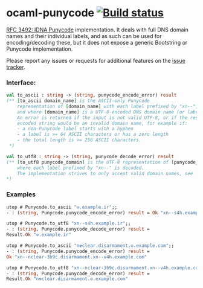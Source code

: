 # ocaml-punycode [![Build status](https://travis-ci.org/cfcs/ocaml-punycode.svg?branch=master)](https://travis-ci.org/cfcs/ocaml-punycode)

[RFC 3492: IDNA Punycode](https://tools.ietf.org/html/rfc3492) implementation.
It deals with full DNS domain names and their individual labels, and as such can
be used for encoding/decoding these, but it does not expose a generic Bootstring
or Punycode implementation.

Please report any issues or requests for additional features on the
[issue tracker](https://github.com/cfcs/ocaml-punycode/issues/).

### Interface:

```ocaml
val to_ascii : string -> (string, punycode_encode_error) result
(** [to_ascii domain_name] is the ASCII-only Punycode
    representation of [domain_name] with each label prefixed by "xn--",
    and where [domain_name] is a UTF-8-encoded DNS domain name (or label).
    An error is returned if the input is not valid UTF-8, or if the resulting
    encoded string would be an invalid domain name, for example if:
    - a non-Punycode label starts with a hyphen
    - a label is >= 64 ASCII characters or has a zero length
    - the total length is >= 256 ASCII characters.
 *)

val to_utf8 : string -> (string, punycode_decode_error) result
(** [to_utf8 punycode_domain] is the UTF-8 representation of [punycode_domain]
    where each label prefixed by "xn--" is decoded.
    The implementation strives to only accept valid domain names, see [to_ascii]
*)
```

### Examples

```ocaml
utop # Punycode.to_ascii "☫.example.ir";;
- : (string, Punycode.punycode_encode_error) result = Ok "xn--s4h.example.ir"

utop # Punycode.to_utf8 "xn--s4h.example.ir";;
- : (string, Punycode.punycode_decode_error) result =
Result.Ok "☫.example.ir"

utop # Punycode.to_ascii "n☢clear.disarmament.☮.example.com";;
- : (string, Punycode.punycode_encode_error) result =
Ok "xn--nclear-3b9c.disarmament.xn--v4h.example.com"

utop # Punycode.to_utf8 "xn--nclear-3b9c.disarmament.xn--v4h.example.com";;
- : (string, Punycode.punycode_decode_error) result =
Result.Ok "n☢clear.disarmament.☮.example.com"
```
